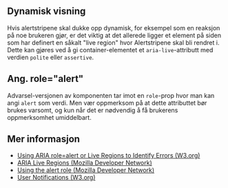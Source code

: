 ## Dynamisk visning

Hvis alertstripene skal dukke opp dynamisk, for eksempel som en reaksjon på noe brukeren gjør, er det viktig at det allerede ligger et element på siden som har definert en såkalt "live region" hvor Alertstripene skal bli rendret i. Dette kan gjøres ved å gi container-elementet et `aria-live`-attributt med verdien `polite` eller `assertive`.

## Ang. role="alert"

Advarsel-versjonen av komponenten tar imot en `role`-prop hvor man kan angi `alert` som verdi. Men vær oppmerksom på at dette attributtet bør brukes varsomt, og kun når det er nødvendig å få brukerens oppmerksomhet umiddelbart. 

## Mer informasjon

- [Using ARIA role=alert or Live Regions to Identify Errors (W3.org)](https://www.w3.org/TR/WCAG20-TECHS/ARIA19.html)
- [ARIA Live Regions (Mozilla Developer Network)](https://developer.mozilla.org/en-US/docs/Web/Accessibility/ARIA/ARIA_Live_Regions)
- [Using the alert role (Mozilla Developer Network)](https://developer.mozilla.org/en-US/docs/Web/Accessibility/ARIA/ARIA_Techniques/Using_the_alert_role)
- [User Notifications (W3.org)](https://www.w3.org/WAI/tutorials/forms/notifications/)